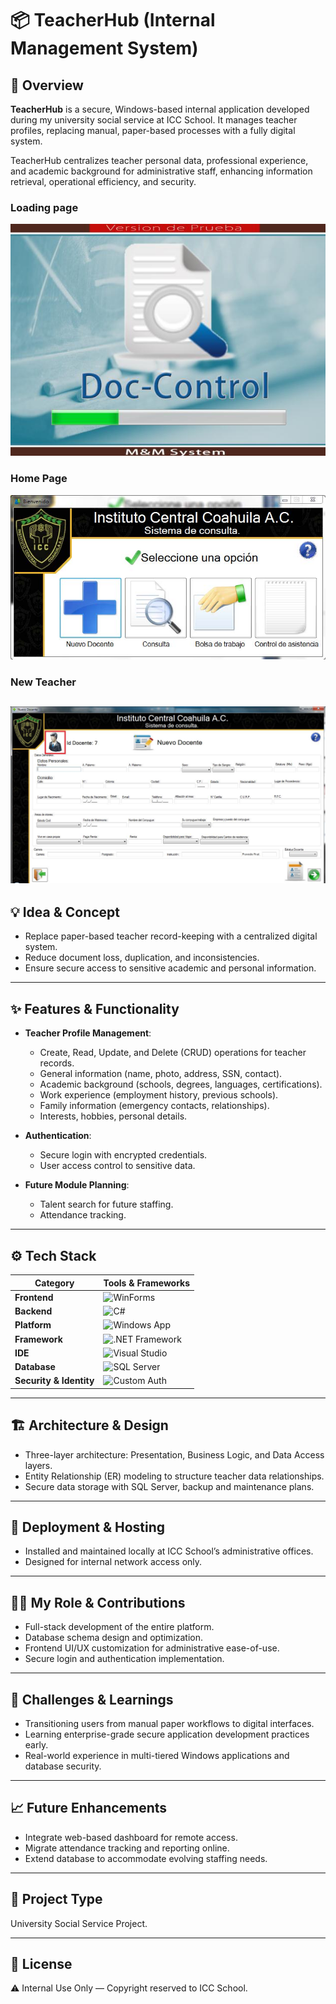 # 📦 TeacherHub (Internal Management System)

## 🧭 Overview
**TeacherHub** is a secure, Windows-based internal application developed during my university social service at ICC School. It manages teacher profiles, replacing manual, paper-based processes with a fully digital system.

TeacherHub centralizes teacher personal data, professional experience, and academic background for administrative staff, enhancing information retrieval, operational efficiency, and security.

### Loading page
![Screenshot](./assets/2.jpg)

### Home Page
![Screenshot](./assets/4.jpg)

### New Teacher
![Screenshot](./assets/7.jpg)
---

## 💡 Idea & Concept
- Replace paper-based teacher record-keeping with a centralized digital system.
- Reduce document loss, duplication, and inconsistencies.
- Ensure secure access to sensitive academic and personal information.

---

## ✨ Features & Functionality
- **Teacher Profile Management**:
  - Create, Read, Update, and Delete (CRUD) operations for teacher records.
  - General information (name, photo, address, SSN, contact).
  - Academic background (schools, degrees, languages, certifications).
  - Work experience (employment history, previous schools).
  - Family information (emergency contacts, relationships).
  - Interests, hobbies, personal details.

- **Authentication**:
  - Secure login with encrypted credentials.
  - User access control to sensitive data.

- **Future Module Planning**:
  - Talent search for future staffing.
  - Attendance tracking.

---

## ⚙️ Tech Stack
| Category                | Tools & Frameworks |
|-------------------------|--------------------|
| **Frontend**            | ![WinForms](https://img.shields.io/badge/WinForms-512BD4?logo=.net&logoColor=white&style=for-the-badge) |
| **Backend**             | ![C#](https://img.shields.io/badge/C%23-239120?logo=c-sharp&logoColor=white&style=for-the-badge) |
| **Platform**            | ![Windows App](https://img.shields.io/badge/Windows%20App-0078D4?logo=windows&logoColor=white&style=for-the-badge) |
| **Framework**           | ![.NET Framework](https://img.shields.io/badge/.NET%20Framework-512BD4?logo=.net&logoColor=white&style=for-the-badge) |
| **IDE**                 | ![Visual Studio](https://img.shields.io/badge/Visual%20Studio-5C2D91?logo=visualstudio&logoColor=white&style=for-the-badge) |
| **Database**            | ![SQL Server](https://img.shields.io/badge/SQL%20Server-CC2927?logo=microsoft-sql-server&logoColor=white&style=for-the-badge) |
| **Security & Identity** | ![Custom Auth](https://img.shields.io/badge/Custom%20Auth-000000?style=for-the-badge&logo=key&logoColor=white) |

---

## 🏗 Architecture & Design
- Three-layer architecture: Presentation, Business Logic, and Data Access layers.
- Entity Relationship (ER) modeling to structure teacher data relationships.
- Secure data storage with SQL Server, backup and maintenance plans.

---

## 🚀 Deployment & Hosting
- Installed and maintained locally at ICC School’s administrative offices.
- Designed for internal network access only.

---

## 🧑‍💻 My Role & Contributions
- Full-stack development of the entire platform.
- Database schema design and optimization.
- Frontend UI/UX customization for administrative ease-of-use.
- Secure login and authentication implementation.

---

## 🧗 Challenges & Learnings
- Transitioning users from manual paper workflows to digital interfaces.
- Learning enterprise-grade secure application development practices early.
- Real-world experience in multi-tiered Windows applications and database security.

---

## 📈 Future Enhancements
- Integrate web-based dashboard for remote access.
- Migrate attendance tracking and reporting online.
- Extend database to accommodate evolving staffing needs.

---

## 🤝 Project Type
University Social Service Project.

---

## 🪪 License
⚠️ Internal Use Only — Copyright reserved to ICC School.
